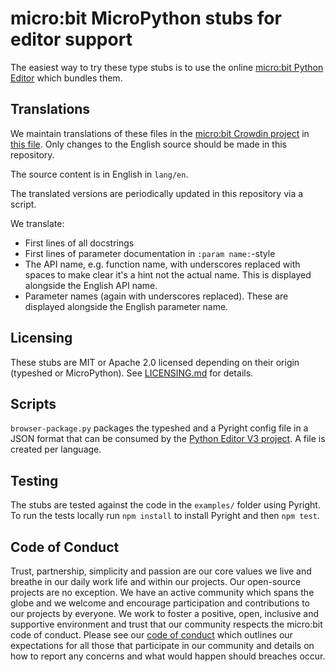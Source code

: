 # micro:bit MicroPython stubs for editor support

The easiest way to try these type stubs is to use the online [micro:bit Python Editor](https://python.microbit.org) which bundles them.

## Translations

We maintain translations of these files in the [micro:bit Crowdin project](https://crowdin.com/project/microbitorg) in [this file](https://crowdin.com/translate/microbitorg/6422). Only changes to the English source should be made in this repository.

The source content is in English in `lang/en`.

The translated versions are periodically updated in this repository via a script.

We translate:

- First lines of all docstrings
- First lines of parameter documentation in `:param name:`-style
- The API name, e.g. function name, with underscores replaced with spaces to make clear it's a hint not the actual name. This is displayed alongside the English API name.
- Parameter names (again with underscores replaced). These are displayed alongside the English parameter name.

## Licensing

These stubs are MIT or Apache 2.0 licensed depending on their origin (typeshed or MicroPython).
See [LICENSING.md](./LICENSING.md) for details.

## Scripts

`browser-package.py` packages the typeshed and a Pyright config file in a JSON format that can be consumed by the [Python Editor V3 project](https://github.com/microbit-foundation/python-editor-v3). A file is created per language.

## Testing

The stubs are tested against the code in the `examples/` folder using Pyright. To run the tests locally run `npm install` to install Pyright and then `npm test`.

## Code of Conduct

Trust, partnership, simplicity and passion are our core values we live and
breathe in our daily work life and within our projects. Our open-source
projects are no exception. We have an active community which spans the globe
and we welcome and encourage participation and contributions to our projects
by everyone. We work to foster a positive, open, inclusive and supportive
environment and trust that our community respects the micro:bit code of
conduct. Please see our [code of conduct](https://microbit.org/safeguarding/)
which outlines our expectations for all those that participate in our
community and details on how to report any concerns and what would happen
should breaches occur.
